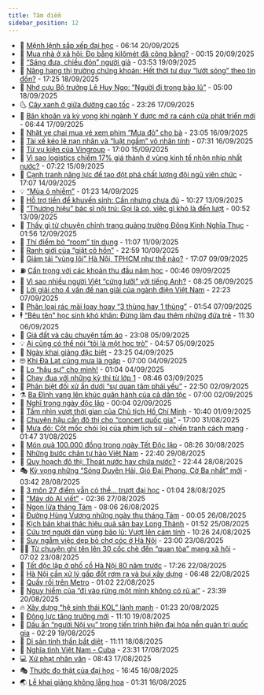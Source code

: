 ```yaml
---
title: Tâm điểm
sidebar_position: 12
---
```


<!-- dantri-tam-diem:START -->
- 🚦 [Mệnh lệnh sắp xếp đại học](https://dantri.com.vn/tam-diem/menh-lenh-sap-xep-dai-hoc-20250920105056971.htm) - 06:14 20/09/2025
- 🫶 [Mua nhà ở xã hội: Đo bằng kilômét đã công bằng?](https://dantri.com.vn/tam-diem/mua-nha-o-xa-hoi-do-bang-kilomet-da-cong-bang-20250919201450145.htm) - 00:15 20/09/2025
- 🦏 [“Sáng đưa, chiều đón” người già](https://dantri.com.vn/tam-diem/sang-dua-chieu-don-nguoi-gia-20250919090840211.htm) - 03:53 19/09/2025
- 🧰 [Nâng hạng thị trường chứng khoán: Hết thời tư duy “lướt sóng” theo tin đồn?](https://dantri.com.vn/tam-diem/nang-hang-thi-truong-chung-khoan-het-thoi-tu-duy-luot-song-theo-tin-don-20250917170808291.htm) - 17:25 18/09/2025
- 🙉 [Nhớ cựu Bộ trưởng Lê Huy Ngọ: “Người đi trong bão lũ”](https://dantri.com.vn/tam-diem/nho-cuu-bo-truong-le-huy-ngo-nguoi-di-trong-bao-lu-20250918111802253.htm) - 05:00 18/09/2025
- 🌜 [Cây xanh ở giữa đường cao tốc](https://dantri.com.vn/tam-diem/cay-xanh-o-giua-duong-cao-toc-20250917171542663.htm) - 23:26 17/09/2025
- 🤔 [Băn khoăn và kỳ vọng khi ngành Y được mở ra cánh cửa phát triển mới](https://dantri.com.vn/tam-diem/ban-khoan-va-ky-vong-khi-nganh-y-duoc-mo-ra-canh-cua-phat-trien-moi-20250917104944148.htm) - 06:44 17/09/2025
- 🤩 [Nhặt ve chai mua vé xem phim “Mưa đỏ” cho bà](https://dantri.com.vn/tam-diem/nhat-ve-chai-mua-ve-xem-phim-mua-do-cho-ba-20250917060547202.htm) - 23:05 16/09/2025
- 🦅 [Tài xế kéo lê nạn nhân và “luật ngầm” vô nhân tính](https://dantri.com.vn/tam-diem/tai-xe-keo-le-nan-nhan-va-luat-ngam-vo-nhan-tinh-20250916143137596.htm) - 07:31 16/09/2025
- 💫 [Từ vụ kiện của Vingroup](https://dantri.com.vn/tam-diem/tu-vu-kien-cua-vingroup-20250915213726496.htm) - 17:00 15/09/2025
- 🤗 [Vì sao logistics chiếm 17% giá thành  ở vùng kinh tế nhộn nhịp nhất nước?](https://dantri.com.vn/tam-diem/vi-sao-logistics-chiem-17-gia-thanh-o-vung-kinh-te-nhon-nhip-nhat-nuoc-20250915142152712.htm) - 07:22 15/09/2025
- 🫶 [Cạnh tranh năng lực để tạo đột phá chất lượng đội ngũ viên chức](https://dantri.com.vn/tam-diem/canh-tranh-nang-luc-de-tao-dot-pha-chat-luong-doi-ngu-vien-chuc-20250915000723192.htm) - 17:07 14/09/2025
- 💡 [“Mùa ô nhiễm”](https://dantri.com.vn/tam-diem/mua-o-nhiem-20250914074601574.htm) - 01:23 14/09/2025
- 🌮 [Hỗ trợ tiền để khuyến sinh: Cần nhưng chưa đủ](https://dantri.com.vn/tam-diem/ho-tro-tien-de-khuyen-sinh-can-nhung-chua-du-20250913172722026.htm) - 10:27 13/09/2025
- 🌊 [“Thương hiệu” bác sĩ nội trú: Gọi là có, việc gì khó là đến lượt](https://dantri.com.vn/tam-diem/thuong-hieu-bac-si-noi-tru-goi-la-co-viec-gi-kho-la-den-luot-20250912210301592.htm) - 00:52 13/09/2025
- 👹 [Thấy gì từ chuyện chỉnh trang quảng trường Đông Kinh Nghĩa Thục](https://dantri.com.vn/tam-diem/thay-gi-tu-chuyen-chinh-trang-quang-truong-dong-kinh-nghia-thuc-20250912080555730.htm) - 01:56 12/09/2025
- 🤩 [Thí điểm bỏ “room” tín dụng](https://dantri.com.vn/tam-diem/thi-diem-bo-room-tin-dung-20250911180606720.htm) - 11:07 11/09/2025
- 💄 [Ranh giới của “giật cô hồn”](https://dantri.com.vn/tam-diem/ranh-gioi-cua-giat-co-hon-20250911055921824.htm) - 22:59 10/09/2025
- 🦣 [Giảm tải “vùng lõi” Hà Nội, TPHCM như thế nào?](https://dantri.com.vn/tam-diem/giam-tai-vung-loi-ha-noi-tphcm-nhu-the-nao-20250910000714686.htm) - 17:07 09/09/2025
- ⛽️ [Cẩn trọng với các khoản thu đầu năm học](https://dantri.com.vn/tam-diem/can-trong-voi-cac-khoan-thu-dau-nam-hoc-20250909073457586.htm) - 00:46 09/09/2025
- 🌁 [Vì sao nhiều người Việt “cứng lưỡi” với tiếng Anh?](https://dantri.com.vn/tam-diem/vi-sao-nhieu-nguoi-viet-cung-luoi-voi-tieng-anh-20250908152514160.htm) - 08:25 08/09/2025
- 🥳 [Lời giải cho 4 vấn đề nan giải của ngành điện Việt Nam](https://dantri.com.vn/tam-diem/loi-giai-cho-4-van-de-nan-giai-cua-nganh-dien-viet-nam-20250907222032858.htm) - 22:23 07/09/2025
- 🧐 [Phân loại rác mãi loay hoay “3 thùng hay 1 thùng”](https://dantri.com.vn/tam-diem/phan-loai-rac-mai-loay-hoay-3-thung-hay-1-thung-20250906063640241.htm) - 01:54 07/09/2025
- 🕴 [“Bêu tên” học sinh khó khăn: Đừng làm đau thêm những đứa trẻ](https://dantri.com.vn/tam-diem/beu-ten-hoc-sinh-kho-khan-dung-lam-dau-them-nhung-dua-tre-20250906181154539.htm) - 11:30 06/09/2025
- 🥳 [Giá đất và câu chuyện tấm áo](https://dantri.com.vn/tam-diem/gia-dat-va-cau-chuyen-tam-ao-20250905195951318.htm) - 23:08 05/09/2025
- 💡 [Ai cũng có thể nói “tôi là một học trò”](https://dantri.com.vn/tam-diem/ai-cung-co-the-noi-toi-la-mot-hoc-tro-20250905082150093.htm) - 04:57 05/09/2025
- 🦣 [Ngày khai giảng đặc biệt](https://dantri.com.vn/tam-diem/ngay-khai-giang-dac-biet-20250905062539670.htm) - 23:25 04/09/2025
- 🤓 [Khi Đà Lạt cũng mưa là ngập](https://dantri.com.vn/tam-diem/khi-da-lat-cung-mua-la-ngap-20250904111904845.htm) - 07:00 04/09/2025
- 🤭 [Lo “hậu sự” cho mình!](https://dantri.com.vn/tam-diem/lo-hau-su-cho-minh-20250904080431425.htm) - 01:04 04/09/2025
- 🌮 [Chạy đua với những kỳ thi từ lớp 1](https://dantri.com.vn/tam-diem/chay-dua-voi-nhung-ky-thi-tu-lop-1-20250903153210108.htm) - 08:46 03/09/2025
- 🗽 [Phân biệt đối xử ẩn dưới “sự quan tâm phái yếu”](https://dantri.com.vn/tam-diem/phan-biet-doi-xu-an-duoi-su-quan-tam-phai-yeu-20250903055028986.htm) - 22:50 02/09/2025
- ⚗️ [Ba Đình vang lên khúc quân hành của cả dân tộc](https://dantri.com.vn/tam-diem/ba-dinh-vang-len-khuc-quan-hanh-cua-ca-dan-toc-20250901204159052.htm) - 07:00 02/09/2025
- 🥰 [Nghĩ trong ngày độc lập](https://dantri.com.vn/tam-diem/nghi-trong-ngay-doc-lap-20250901204915965.htm) - 00:04 02/09/2025
- 🚀 [Tầm nhìn vượt thời gian của Chủ tịch Hồ Chí Minh](https://dantri.com.vn/tam-diem/tam-nhin-vuot-thoi-gian-cua-chu-tich-ho-chi-minh-20250901174023752.htm) - 10:40 01/09/2025
- 🎊 [Chuyện hậu cần đô thị cho “concert quốc gia”](https://dantri.com.vn/tam-diem/chuyen-hau-can-do-thi-cho-concert-quoc-gia-20250831215805136.htm) - 17:00 31/08/2025
- 🦣 [Mưa đỏ: Cột mốc chói lọi của phim lịch sử - chiến tranh cách mạng](https://dantri.com.vn/tam-diem/mua-do-cot-moc-choi-loi-cua-phim-lich-su-chien-tranh-cach-mang-20250831075848032.htm) - 01:47 31/08/2025
- 🎃 [Món quà 100.000 đồng trong ngày Tết Độc lập](https://dantri.com.vn/tam-diem/mon-qua-100000-dong-trong-ngay-tet-doc-lap-20250830100750880.htm) - 08:26 30/08/2025
- 💂 [Những bước chân tự hào Việt Nam](https://dantri.com.vn/tam-diem/nhung-buoc-chan-tu-hao-viet-nam-20250830054027577.htm) - 22:40 29/08/2025
- 🦒 [Quy hoạch đô thị: Thoát nước hay chứa nước?](https://dantri.com.vn/tam-diem/quy-hoach-do-thi-thoat-nuoc-hay-chua-nuoc-20250829054427545.htm) - 22:44 28/08/2025
- 🎭 [Kỳ vọng những “Sóng Duyên Hải, Gió Đại Phong, Cờ Ba nhất” mới](https://dantri.com.vn/tam-diem/ky-vong-nhung-song-duyen-hai-gio-dai-phong-co-ba-nhat-moi-20250828104244347.htm) - 03:42 28/08/2025
- 📝 [3 môn 27 điểm vẫn có thể… trượt đại học](https://dantri.com.vn/tam-diem/3-mon-27-diem-van-co-the-truot-dai-hoc-20250828075618324.htm) - 01:04 28/08/2025
- 🦄 [“Máy dò AI viết”](https://dantri.com.vn/tam-diem/may-do-ai-viet-20250823130730473.htm) - 02:36 27/08/2025
- 🚀 [Ngọn lửa tháng Tám](https://dantri.com.vn/tam-diem/ngon-lua-thang-tam-20250826150619696.htm) - 08:06 26/08/2025
- 💂 [Đường Hùng Vương những ngày thu tháng Tám](https://dantri.com.vn/tam-diem/duong-hung-vuong-nhung-ngay-thu-thang-tam-20250825162633913.htm) - 00:05 26/08/2025
- 👀 [Kịch bản khai thác hiệu quả sân bay Long Thành](https://dantri.com.vn/tam-diem/kich-ban-khai-thac-hieu-qua-san-bay-long-thanh-20250824091712595.htm) - 01:52 25/08/2025
- 🚦 [Cứu trợ người dân vùng bão lũ: Vượt lên cảm tính](https://dantri.com.vn/tam-diem/cuu-tro-nguoi-dan-vung-bao-lu-vuot-len-cam-tinh-20250824090414498.htm) - 10:26 24/08/2025
- 💃 [Suy ngẫm việc dẹp bỏ chợ cóc ở Hà Nội](https://dantri.com.vn/tam-diem/suy-ngam-viec-dep-bo-cho-coc-o-ha-noi-20250823193425527.htm) - 23:00 23/08/2025
- 🧑‍💻 [Từ chuyện ghi tên lên 30 cốc chè đến “quan tòa” mạng xã hội](https://dantri.com.vn/tam-diem/tu-chuyen-ghi-ten-len-30-coc-che-den-quan-toa-mang-xa-hoi-20250823124607933.htm) - 07:02 23/08/2025
- 🥰 [Tết độc lập ở phố cổ Hà Nội 80 năm trước](https://dantri.com.vn/tam-diem/tet-doc-lap-o-pho-co-ha-noi-80-nam-truoc-20250822072222490.htm) - 17:26 22/08/2025
- 🥳 [Hà Nội cần xử lý gấp đốt rơm rạ và bụi xây dựng](https://dantri.com.vn/tam-diem/ha-noi-can-xu-ly-gap-dot-rom-ra-va-bui-xay-dung-20250822134813957.htm) - 06:48 22/08/2025
- 🥳 [Quấy rối trên Metro](https://dantri.com.vn/tam-diem/quay-roi-tren-metro-20250822071518959.htm) - 01:02 22/08/2025
- 🎉 [Nguy hiểm của “đi vào rừng một mình không có rủ ai”](https://dantri.com.vn/tam-diem/nguy-hiem-cua-di-vao-rung-mot-minh-khong-co-ru-ai-20250821063937156.htm) - 23:39 20/08/2025
- 🔥 [Xây dựng “hệ sinh thái KOL” lành mạnh](https://dantri.com.vn/tam-diem/xay-dung-he-sinh-thai-kol-lanh-manh-20250820081808490.htm) - 01:23 20/08/2025
- 🥸 [Động lực tăng trưởng mới](https://dantri.com.vn/tam-diem/dong-luc-tang-truong-moi-20250819151256964.htm) - 11:10 19/08/2025
- 💯 [Dấu ấn “người Nội vụ” trong tiến trình hiện đại hóa nền quản trị quốc gia](https://dantri.com.vn/tam-diem/dau-an-nguoi-noi-vu-trong-tien-trinh-hien-dai-hoa-nen-quan-tri-quoc-gia-20250819080653103.htm) - 02:29 19/08/2025
- 🦏 [Di sản tinh thần bất diệt](https://dantri.com.vn/tam-diem/di-san-tinh-than-bat-diet-20250818181144399.htm) - 11:11 18/08/2025
- 👹 [Nghĩa tình Việt Nam - Cuba](https://dantri.com.vn/tam-diem/nghia-tinh-viet-nam-cuba-20250818063110824.htm) - 23:31 17/08/2025
- 💻 [Xử phạt nhân văn](https://dantri.com.vn/tam-diem/xu-phat-nhan-van-20250816233545236.htm) - 08:43 17/08/2025
- 🎭 [Thước đo thật của đại học](https://dantri.com.vn/tam-diem/thuoc-do-that-cua-dai-hoc-20250816234539605.htm) - 16:45 16/08/2025
- 🌏 [Lễ khai giảng không lẵng hoa](https://dantri.com.vn/tam-diem/le-khai-giang-khong-lang-hoa-20250816083114440.htm) - 01:31 16/08/2025<!-- dantri-tam-diem:END -->
